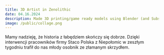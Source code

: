 ```yaml
---
title: 3D Artist in Zenolithic
date: 04.16.2024
description: Made 3D printing/game ready models using Blender (and Substance Painter/Aseprite). Modeled, sculpted, textured, rigged and animated models. Collaborated with other 3D/2D artists and programmers.
image: /public/collage.png
---
```


Mamy nadzieję, że historia z łabędziem skończy się dobrze. Dzięki interwencji pracowników firmy Staco Polska z Niepołomic w zeszłym tygodniu trafił do nas młody osobnik ze złamanym skrzydłem.
